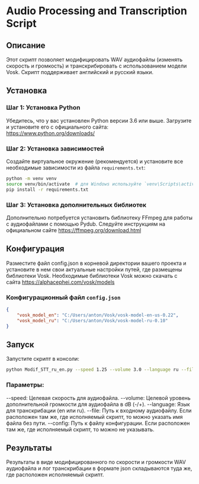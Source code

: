# Audio Processing and Transcription Script

## Описание
Этот скрипт позволяет модифицировать WAV аудиофайлы (изменять скорость и громкость) и транскрибировать с использованием модели Vosk. Скрипт поддерживает английский и русский языки.

## Установка

### Шаг 1: Установка Python
Убедитесь, что у вас установлен Python версии 3.6 или выше. Загрузите и установите его с официального сайта: https://www.python.org/downloads/

### Шаг 2: Установка зависимостей
Создайте виртуальное окружение (рекомендуется) и установите все необходимые зависимости из файла `requirements.txt`:

```sh
python -m venv venv
source venv/bin/activate  # для Windows используйте `venv\Scripts\activate`
pip install -r requirements.txt
```

### Шаг 3: Установка дополнительных библиотек
Дополнительно потребуется установить библиотеку FFmpeg для работы с аудиофайлами с помощью Pydub. Следуйте инструкциям на официальном сайте https://ffmpeg.org/download.html

## Конфигурация
Разместите файл config.json в корневой директории вашего проекта и установите в нем свои актуальные настройки путей, где размещены библиотеки Vosk. Необходимые библиотеки Vosk можно скачать с сайта https://alphacephei.com/vosk/models

### Конфигурационный файл `config.json`

```json
{
    "vosk_model_en": "C:/Users/anton/Vosk/vosk-model-en-us-0.22",
    "vosk_model_ru": "C:/Users/anton/Vosk/vosk-model-ru-0.10"
}
```

## Запуск
Запустите скрипт в консоли:

```sh
python Modif_STT_ru_en.py --speed 1.25 --volume 3.0 --language ru --file /path/to/chacky.wav --config config.json
```

### Параметры:
--speed: Целевая скорость для аудиофайла.
--volume: Целевой уровень дополнительной громкости для аудиофайла в dB (-/+).
--language: Язык для транскрибации (en или ru).
--file: Путь к входному аудиофайлу. Если расположен там же, где исполняемый скрипт, то можно указать имя файла без пути.
--config: Путь к файлу конфигурации. Если расположен там же, где исполняемый скрипт, то можно не указывать.

## Результаты
Результаты в виде модифицированного по скорости и громкости WAV аудиофайла и лог транскрибации в формате json складываются туда же, где расположен исполняемый скрипт.
